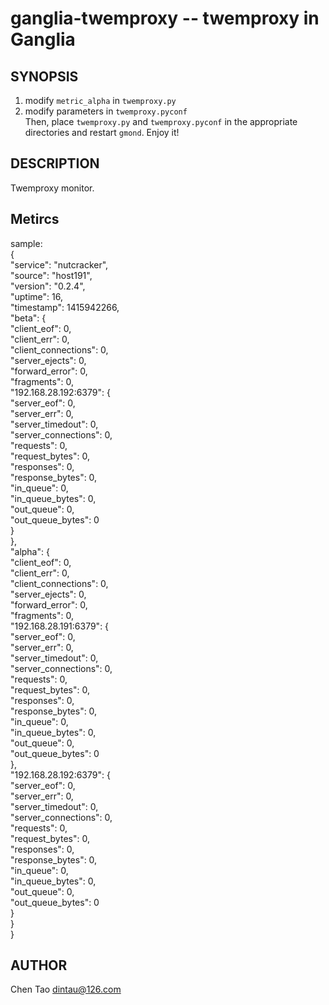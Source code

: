 ganglia-twemproxy -- twemproxy in Ganglia
=========================================


## SYNOPSIS

1. modify `metric_alpha` in `twemproxy.py` 
2. modify parameters in `twemproxy.pyconf`  
Then, place `twemproxy.py` and `twemproxy.pyconf` in the appropriate directories and restart `gmond`. Enjoy it!

## DESCRIPTION

Twemproxy monitor.

## Metircs

sample:   
{   
    "service": "nutcracker",	
    "source": "host191",    
    "version": "0.2.4",    
    "uptime": 16,   
    "timestamp": 1415942266,    
    "beta": {   
        "client_eof": 0,   
        "client_err": 0,    
        "client_connections": 0,    
        "server_ejects": 0,    
        "forward_error": 0,    
        "fragments": 0,    
        "192.168.28.192:6379": {   
            "server_eof": 0,    
            "server_err": 0,    
            "server_timedout": 0,    
            "server_connections": 0,    
            "requests": 0,    
            "request_bytes": 0,    
            "responses": 0,    
            "response_bytes": 0,    
            "in_queue": 0,    
            "in_queue_bytes": 0,    
            "out_queue": 0,    
            "out_queue_bytes": 0   
        }   
    },    
    "alpha": {   
        "client_eof": 0,    
        "client_err": 0,    
        "client_connections": 0,    
        "server_ejects": 0,    
        "forward_error": 0,    
        "fragments": 0,    
        "192.168.28.191:6379": {   
            "server_eof": 0,    
            "server_err": 0,    
            "server_timedout": 0,    
            "server_connections": 0,    
            "requests": 0,    
            "request_bytes": 0,    
            "responses": 0,    
            "response_bytes": 0,    
            "in_queue": 0,    
            "in_queue_bytes": 0,    
            "out_queue": 0,    
            "out_queue_bytes": 0   
        },    
        "192.168.28.192:6379": {   
            "server_eof": 0,    
            "server_err": 0,    
            "server_timedout": 0,    
            "server_connections": 0,    
            "requests": 0,    
            "request_bytes": 0,    
            "responses": 0,    
            "response_bytes": 0,    
            "in_queue": 0,    
            "in_queue_bytes": 0,    
            "out_queue": 0,    
            "out_queue_bytes": 0   
        }   
    }   
}   
   
## AUTHOR

Chen Tao <dintau@126.com>